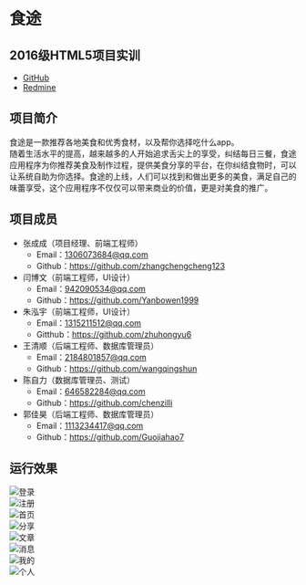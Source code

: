 食途
====

2016级HTML5项目实训  
-----------------
* [GitHub](https://github.com/wangqingshun/HTML5-Practical "悬停显示")<br> 
* [Redmine](http://10.7.1.5/projects/2016_h5_eating-strategy/ "悬停显示")<br>

项目简介
-------
食途是一款推荐各地美食和优秀食材，以及帮你选择吃什么app。<br>
随着生活水平的提高，越来越多的人开始追求舌尖上的享受，纠结每日三餐，食途应用程序为你推荐美食及制作过程，提供美食分享的平台，在你纠结食物时，可以让系统自助为你选择。食途的上线，人们可以找到和做出更多的美食，满足自己的味蕾享受，这个应用程序不仅仅可以带来商业的价值，更是对美食的推广。<br>

项目成员
-------
* 张成成（项目经理、前端工程师）<br>
  * Email：1306073684@qq.com<br>  
  * Github：https://github.com/zhangchengcheng123<br>  
* 闫博文（前端工程师，UI设计）<br>  
  * Email：942090534@qq.com<br>
  * Github：https://github.com/Yanbowen1999<br>
* 朱泓宇（前端工程师，UI设计）<br>
  * Email：1315211512@qq.com<br>
  * Gitthub：https://github.com/zhuhongyu6<br>
* 王清顺（后端工程师、数据库管理员）<br>
  * Email：2184801857@qq.com<br>
  * Github：https://github.com/wangqingshun<br>
* 陈自力（数据库管理员、测试）<br>
  * Email：646582284@qq.com<br>
  * Github：https://github.com/chenzilli<br>
* 郭佳昊（后端工程师、数据库管理员）<br>
  * Email：1113234417@qq.com<br>
  * Github：https://github.com/Guojiahao7<br>

运行效果
-------

![登录](image/login.png)<br> 
![注册](image/res.png)<br> 
![首页](image/home.png)<br> 
![分享](image/about.png)<br> 
![文章](image/about2.png)<br> 
![消息](image/tips.png)<br> 
![我的](image/my.png)<br> 
![个人](image/my-data.png)
